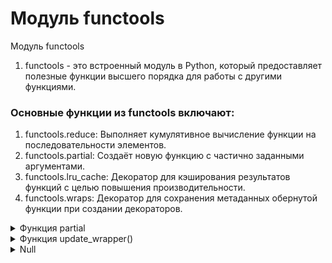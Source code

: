 # Модуль functools

Модуль functools

1. functools - это встроенный модуль в Python, который предоставляет полезные функции высшего порядка для работы с другими функциями.

### Основные функции из functools включают:  

1. functools.reduce: Выполняет кумулятивное вычисление функции на последовательности элементов.  
2. functools.partial: Создаёт новую функцию с частично заданными аргументами.  
3. functools.lru_cache: Декоратор для кэширования результатов функций с целью повышения производительности.  
4. functools.wraps: Декоратор для сохранения метаданных обернутой функции при создании декораторов.  


<details>
  <summary>	Функция partial</summary>

`[partial()]` - позволяет частично использовать функцию, фиксируя некоторые её аргументы. Она создаёт новую функцию, которая уже содержит эти зафиксированные значения и принимает только оставшиеся аргументы.

Синтаксис:

```
functools.partial(func, /, *args, **keywords)
```
- func: Функция, которую нужно частично применить. Это обязательный параметр. 
- *args: Необязательные позиционные аргументы, которые фиксируются для функции func.
- **keywords: Необязательные ключевые аргументы, которые фиксируются для функции func.


<details>
  <summary>Пример</summary>

```
from functools import partial

def multiply(x, y):
    return x * y

# Создаём новую функцию, которая всегда умножает на 2
double = partial(multiply, 2)

# Теперь мы можем использовать double, передавая только второй аргумент
print(double(5))  # Выведет 10
```

1. В функцию `partial`, в качестве первого аргумента, передаётся функция `multiply`. 
2. Вторым аргументом в функцию `partial` передаётся число, которое будет первым аргументом функции `multiply`. 
3. Функция `partial(multiply, 2)` присваивается переменной `double`, которую далее можно вызывать, как возвратную функцию. 
4. Вывод на печать функцию `double`  с аргументом `5`, который встаёт на место второго аргумента функции `multiply`

#

</details>
<details>
  <summary>Атрибуты</summary>

Функция `partial` возвращает partial-объект.   
Созданный объект partial обладает следующими атрибутами:  

- partial.func: исходная функция, которую обёрнули.
- partial.args: аргументы, которые были переданы частично.
- partial.keywords: ключевые аргументы, которые были переданы частично.
```
from functools import partial

def multiply(x, y, z):
    return x * y * z

# Создаём частичную функцию, фиксируя первые два аргумента
partial_func = partial(multiply, 2, 3)

# Используем атрибуты частичной функции
print(partial_func.func)      # Выведет <function multiply at 0x...>
print(partial_func.args)      # Выведет (2, 3)
print(partial_func.keywords)  # Выведет {}
```


#

</details>
<details>
  <summary>Использование partial с именованными аргументами</summary>

```
from functools import partial

# объявляем основную функцию
def greet(greeting, name, punctuation='!', repeat=1):
    return f"{greeting}, {name}{punctuation * repeat}"

# Создаём частичную функцию с фиксированными значениями для аргументов 

shout_greet = partial(greet, punctuation='!!!', repeat=3) 

# Используем частичную функцию 
print(shout_greet('Hello', 'Alice')) # Выведет "Hello, Alice!!!"
```

В этом примере:
* Мы зафиксировали punctuation='!!!' и repeat=3.
* При вызове shout_greet, нам нужно передать только оставшиеся позиционные аргументы greeting и name.


#

</details>
<details>
  <summary>Использование только именованных аргументов</summary>

```
from functools import *

def log_message(level='INFO', message='', timestamp=None):
    return f"{timestamp} [{level}] {message}"

# Создаём частичную функцию с фиксированным уровнем и временем
error_logger = partial(log_message, level='ERROR', timestamp='2024-07-22')

# Используем частичную функцию
print(error_logger(message='Something went wrong'))  # Выведет "2024-07-22 [ERROR] Something went wrong"
```
В этом примере:
* Мы зафиксировали level='ERROR' и timestamp='2024-07-22'.
* При вызове error_logger, нам нужно передать только оставшиеся позиционные и именованные аргументы, такие как message.

#

</details>
<details>
  <summary>Комбинированное использование позиционных и именованных аргументов</summary>

```

from functools import *

# Функция с несколькими аргументами
def configure_device(name, ip, port=80, protocol='http'):
    return f"Configuring {name} at {ip}:{port} using {protocol}"

# Создаём частичную функцию, фиксируя имя устройства и IP
device_setup = partial(configure_device, 'Router', '192.168.1.1', port=443)

# Используем частичную функцию
print(device_setup())  # Выведет "Configuring Router at 192.168.1.1:443 using http"
```
В этом примере:
* Мы зафиксировали name='Router' и ip='192.168.1.1'.
* Мы также зафиксировали port=443.
* При вызове device_setup(), нам нужно передать только оставшийся именованный аргумент protocol, который принимает значение по умолчанию 'http'.

#

</details>
<details>
  <summary>Интересный пример</summary>

За кулисами нам доступна уже реализованная функция send_email(), которая  которая принимает три аргумента в следующем порядке:  

- `name` — имя  
- `email_address` — адрес электронной почты  
- `text` — содержание письма

Функция отправляет письмо пользователю с именем `name` на адрес `email_address` с содержанием `text`  

### Задача №1   

Реализовать функцию `to_Timur()` с помощью функции `partial()`, которая принимает один аргумент:  

`text` — содержание письма  

Функция должна отправлять письмо пользователю с именем Тимур на адрес `timyrik20@beegeek.ru` с содержанием `text`.   

### Задача №2

Реализовать функцию `send_an_invitation()` с помощью функции `partial()`, которая принимает два аргумента в следующем порядке:

- `name` — имя
- `email_address` — адрес электронной почты

Функция должна отправлять письмо на имя name и на адрес email_address со следующим содержанием:  

`Школа BEEGEEK приглашает Вас на новый курс по программированию на языке Python. тутут....`

---------------------------------------------------------------------------------------------

## Реализация:

```
from functools import partial

def to_Timur(text):
    partial_func = partial(send_email, "Тимур", "timyrik20@beegeek.ru")
    return partial_func(text)

def send_an_invitation(name, email_address):
    partial_func = partial(send_email, text='Школа BEEGEEK приглашает Вас на новый курс по программированию на языке Python. тутут....')
    return partial_func(name, email_address)
```

<details>
  <summary>to_Timur()</summary>

1. Что она делает:  

- Создаёт частичную функцию, фиксируя параметры `name` и `email_address` для функции `send_email`.  
- Возвращает результат вызова этой частичной функции с произвольным аргументом `text`.

2. Как она работает:

- `partial(send_email, "Тимур", "timyrik20@beegeek.ru")` создаёт новую функцию, которая будет вызывать `send_email` с зафиксированными аргументами `"Тимур"` и `"timyrik20@beegeek.ru"`, добавляя к ним аргумент text.

- `partial_func(text)` вызывает эту частичную функцию с произвольным аргументом `text`.

#

</details>
<details>
  <summary>send_an_invitation()</summary>

1. Что она делает:

- Создаёт частичную функцию, фиксируя параметр `text` для функции `send_email`.  
- Возвращает результат вызова этой частичной функции с аргументами `name` и `email_address`.  

2. Как она работает:  

- `partial(send_email, text='Школа BEEGEEK приглашает Вас на новый курс по программированию на языке Python. тутут....')` создаёт новую функцию, которая будет вызывать `send_email` с зафиксированным аргументом `text` и добавленными аргументами `name` и `email_address`.
- `partial_func(name, email_address)` вызывает эту частичную функцию с произвольными аргументами `name` и `email_address`.

#

</details>


#

</details>



#

</details>
















<details>
  <summary>Функция update_wrapper()</summary>



#

</details>















<details>
  <summary>Null</summary>



#

</details>
